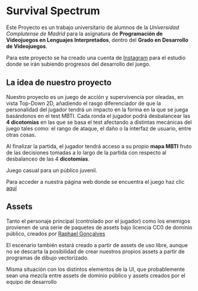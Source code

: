 # Survival Spectrum
Este Proyecto es un trabajo universitario de alumnos de la *Universidad Complutense de Madrid* para la asignatura de **Programación de Videojuegos en Lenguajes Interpretados**, dentro del **Grado en Desarrollo de Videojuegos**.

Para este proyecto se ha creado una cuenta de [Instagram](https://www.instagram.com/_scriptedgames/) para el estudio donde se irán subiendo progresos del desarrollo del juego.

## La idea de nuestro proyecto
Nuestro proyecto es un juego de acción y supervivencia por oleadas, en vista Top-Down 2D, añadiendo el rasgo diferenciador de que la personalidad del jugador tendrá un impacto en la forma en la que se juega basándonos en el test MBTI. Cada ronda el jugador podrá desbalancear las **4 dicotomías** en las que se basa el test afectando a distintas mecánicas del juego tales como: el rango de ataque, el daño o la interfaz de usuario, entre otras cosas.

Al finalizar la partida, el jugador tendrá acceso a su propio **mapa MBTI** fruto de las decisiones tomadas a lo largo de la partida con respecto al desbalanceo de las 4 **dicotomías**.

 Juego casual para un público juvenil.

Para acceder a nuestra página web donde se encuentra el juego haz clic [aquí](https://lparres2000.github.io/JuegoPVLI/)

## Assets
Tanto el personaje principal (controlado por el jugador) como los enemigos provienen de una serie de paquetes de assets bajo licencia CC0 de dominio público, creados por [Raphael Gonçalves](https://www.patreon.com/rgsdev)

El escenario también estará creado a partir de assets de uso libre, aunque no se descarta la posibilidad de crear nuestros propios assets a partir de programas de dibujo vectorizado.

Misma situación con los distintos elementos de la UI, que probablemente sean una mezcla entre assets de dominio público y assets creados por el equipo de desarrollo
